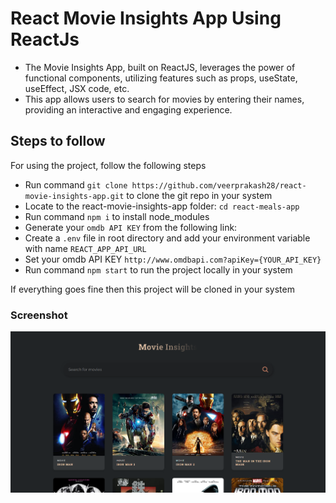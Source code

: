 # React Movie Insights App Using ReactJs

- The Movie Insights App, built on ReactJS, leverages the power of functional components, utilizing features such as props, useState, useEffect, JSX code, etc.
- This app allows users to search for movies by entering their names, providing an interactive and engaging experience.

## Steps to follow

For using the project, follow the following steps

- Run command `git clone https://github.com/veerprakash28/react-movie-insights-app.git` to clone the git repo in your system
- Locate to the react-movie-insights-app folder: `cd react-meals-app`
- Run command `npm i` to install node_modules
- Generate your `omdb API KEY` from the following link: [](https://www.omdbapi.com/apikey.aspx)
- Create a `.env` file in root directory and add your environment variable with name `REACT_APP_API_URL`
- Set your omdb API KEY `http://www.omdbapi.com?apiKey={YOUR_API_KEY}`
- Run command `npm start` to run the project locally in your system

If everything goes fine then this project will be cloned in your system

### Screenshot

![Project UI](./public/movie-insights.png)
